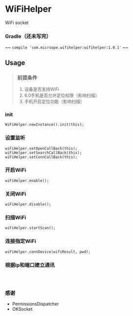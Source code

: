 # WiFiHelper
WiFi socket

### Gradle（还未写完）
~~ ` compile 'com.microape.wifihelper:wifihelper:1.0.1' ` ~~

## Usage

> ### 前提条件
> 1. 设备是否支持WiFi
> 2. 6.0手机是否允许定位权限（影响扫描）
> 3. 手机开启定位功能（影响扫描）

### init 
` WiFiHelper.newInstance().init(this); `

### 设置监听
```
wiFiHelper.setOpenCallBack(this);
wiFiHelper.setSearchCallBack(this);
wiFiHelper.setConnCallBack(this);
```

### 开启WiFi
` wiFiHelper.enable(); `

### 关闭WiFi
` wiFiHelper.disable(); `

### 扫描WiFi
` wiFiHelper.startScan(); `

### 连接指定WiFi
` wiFiHelper.connDevice(wifiResult, pwd); `

### 根据ip和端口建立通讯
```



```

### 感谢
* PermissionsDispatcher
* OKSocket
